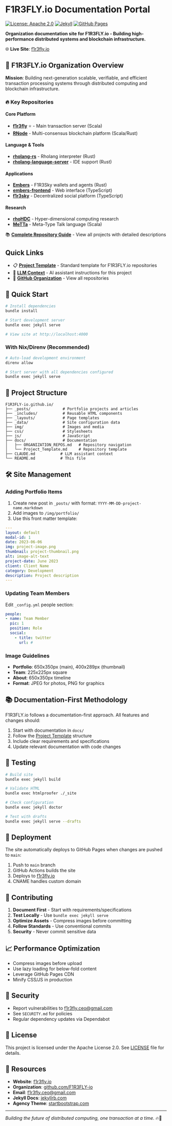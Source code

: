 # F1R3FLY.io Documentation Portal

[![License: Apache 2.0](https://img.shields.io/github/license/saltstack/salt.png)](https://www.apache.org/licenses/LICENSE-2.0)
[![Jekyll](https://img.shields.io/badge/Jekyll-4.x-red)](https://jekyllrb.com)
[![GitHub Pages](https://img.shields.io/badge/GitHub%20Pages-Active-green)](https://f1r3fly.io)

**Organization documentation site for F1R3FLY.io - Building high-performance distributed systems and blockchain infrastructure.**

🌐 **Live Site**: [f1r3fly.io](https://f1r3fly.io)

## 🚦 F1R3FLY.io Organization Overview

**Mission**: Building next-generation scalable, verifiable, and efficient transaction processing systems through distributed computing and blockchain infrastructure.

### 🔥 Key Repositories

#### Core Platform
- **[f1r3fly](https://github.com/F1R3FLY-io/f1r3fly)** ⭐ - Main transaction server (Scala)
- **[RNode](https://github.com/F1R3FLY-io/rnode)** - Multi-consensus blockchain platform (Scala/Rust)

#### Language & Tools
- **[rholang-rs](https://github.com/F1R3FLY-io/rholang-rs)** - Rholang interpreter (Rust)
- **[rholang-language-server](https://github.com/F1R3FLY-io/rholang-language-server)** - IDE support (Rust)

#### Applications
- **[Embers](https://github.com/F1R3FLY-io/Embers)** - F1R3Sky wallets and agents (Rust)
- **[embers-frontend](https://github.com/F1R3FLY-io/embers-frontend)** - Web interface (TypeScript)
- **[f1r3sky](https://github.com/F1R3FLY-io/f1r3sky)** - Decentralized social platform (TypeScript)

#### Research
- **[rhoHDC](https://github.com/F1R3FLY-io/rhoHDC)** - Hyper-dimensional computing research
- **[MeTTa](https://github.com/F1R3FLY-io/MeTTa)** - Meta-Type Talk language (Scala)

📚 **[Complete Repository Guide](https://github.com/F1R3FLY-io/F1R3FLY-io.github.io/blob/main/docs/Organization_of_Repositories.md)** - View all projects with detailed descriptions

## Quick Links

- 📋 **[Project Template](https://github.com/F1R3FLY-io/F1R3FLY-io.github.io/blob/main/docs/Project_Template.md)** - Standard template for F1R3FLY.io repositories
- 🤖 **[LLM Context](https://github.com/F1R3FLY-io/F1R3FLY-io.github.io/blob/main/CLAUDE.md)** - AI assistant instructions for this project
- 🏢 **[GitHub Organization](https://github.com/F1R3FLY-io)** - View all repositories

## 🚀 Quick Start

```bash
# Install dependencies
bundle install

# Start development server
bundle exec jekyll serve

# View site at http://localhost:4000
```

### With Nix/Direnv (Recommended)

```bash
# Auto-load development environment
direnv allow

# Start server with all dependencies configured
bundle exec jekyll serve
```

## 📁 Project Structure

```
F1R3FLY-io.github.io/
├── _posts/              # Portfolio projects and articles
├── _includes/           # Reusable HTML components
├── _layouts/            # Page templates
├── _data/               # Site configuration data
├── img/                 # Images and media
├── css/                 # Stylesheets
├── js/                  # JavaScript
├── docs/                # Documentation
│   ├── ORGANIZATION_REPOS.md   # Repository navigation
│   └── Project_Template.md     # Repository template
├── CLAUDE.md           # LLM assistant context
└── README.md           # This file
```

## 🛠 Site Management

### Adding Portfolio Items

1. Create new post in `_posts/` with format: `YYYY-MM-DD-project-name.markdown`
2. Add images to `/img/portfolio/`
3. Use this front matter template:

```yaml
---
layout: default
modal-id: 1
date: 2023-06-06
img: project-image.png
thumbnail: project-thumbnail.png
alt: image-alt-text
project-date: June 2023
client: Client Name
category: Development
description: Project description
---
```

### Updating Team Members

Edit `_config.yml` people section:

```yaml
people:
- name: Team Member
  pic: 1
  position: Role
  social:
    - title: twitter
      url: #
```

### Image Guidelines

- **Portfolio**: 650x350px (main), 400x289px (thumbnail)
- **Team**: 225x225px square
- **About**: 650x350px timeline
- **Format**: JPEG for photos, PNG for graphics

## 📚 Documentation-First Methodology

F1R3FLY.io follows a documentation-first approach. All features and changes should:

1. Start with documentation in `docs/`
2. Follow the [Project Template](docs/Project_Template.md) structure
3. Include clear requirements and specifications
4. Update relevant documentation with code changes

## 🧪 Testing

```bash
# Build site
bundle exec jekyll build

# Validate HTML
bundle exec htmlproofer ./_site

# Check configuration
bundle exec jekyll doctor

# Test with drafts
bundle exec jekyll serve --drafts
```

## 🚢 Deployment

The site automatically deploys to GitHub Pages when changes are pushed to `main`:

1. Push to `main` branch
2. GitHub Actions builds the site
3. Deploys to [f1r3fly.io](https://f1r3fly.io)
4. CNAME handles custom domain

## 🤝 Contributing

1. **Document First** - Start with requirements/specifications
2. **Test Locally** - Use `bundle exec jekyll serve`
3. **Optimize Assets** - Compress images before committing
4. **Follow Standards** - Use conventional commits
5. **Security** - Never commit sensitive data

## 📈 Performance Optimization

- Compress images before upload
- Use lazy loading for below-fold content
- Leverage GitHub Pages CDN
- Minify CSS/JS in production

## 🔐 Security

- Report vulnerabilities to f1r3fly.ceo@gmail.com
- See `SECURITY.md` for policies
- Regular dependency updates via Dependabot

## 📄 License

This project is licensed under the Apache License 2.0. See [LICENSE](LICENSE) file for details.

## 🔗 Resources

- **Website**: [f1r3fly.io](https://f1r3fly.io)
- **Organization**: [github.com/F1R3FLY-io](https://github.com/F1R3FLY-io)
- **Email**: f1r3fly.ceo@gmail.com
- **Jekyll Docs**: [jekyllrb.com](https://jekyllrb.com/docs/)
- **Agency Theme**: [startbootstrap.com](https://startbootstrap.com/themes/agency/)

---

*Building the future of distributed computing, one transaction at a time.* 🔥🚀
